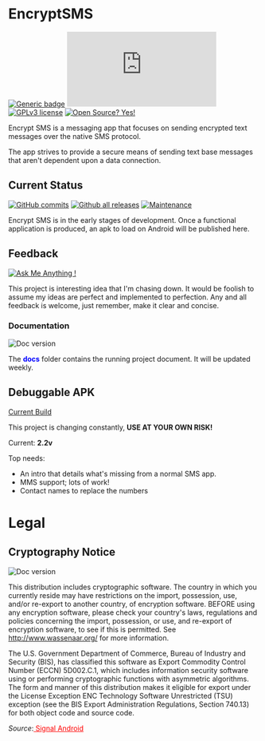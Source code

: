 # EncryptSMS
[![Generic badge](https://img.shields.io/badge/Made_with-Kotlin-<COLOR>.svg)](https://shields.io/) [![Only 32 Kb](https://badge-size.herokuapp.com/Naereen/StrapDown.js/master/strapdown.min.js)](https://github.com/Naereen/StrapDown.js/blob/master/strapdown.min.js) [![GPLv3 license](https://img.shields.io/badge/License-GPLv3-blue.svg)](http://perso.crans.org/besson/LICENSE.html) [![Open Source? Yes!](https://badgen.net/badge/Open%20Source%20%3F/Yes%21/blue?icon=github)](https://github.com/Naereen/badges/)

Encrypt SMS is a messaging app that focuses on sending encrypted text messages over the native
SMS protocol.

The app strives to provide a secure means of sending text base messages that aren't dependent
upon a data connection.

## Current Status

[![GitHub commits](https://img.shields.io/github/commits-since/Naereen/StrapDown.js/v1.0.0.svg)](https://GitHub.com/Naereen/StrapDown.js/commit/) [![Github all releases](https://img.shields.io/github/downloads/Naereen/StrapDown.js/total.svg)](https://GitHub.com/Naereen/StrapDown.js/releases/) [![Maintenance](https://img.shields.io/badge/Maintained%3F-yes-green.svg)](https://GitHub.com/Naereen/StrapDown.js/graphs/commit-activity)

Encrypt SMS is in the early stages of development. Once a functional application is produced,
an apk to load on Android will be published here.

## Feedback

[![Ask Me Anything !](https://img.shields.io/badge/Ask%20me-anything-1abc9c.svg)](https://GitHub.com/Naereen/ama)

This project is interesting idea that I'm chasing down. It would be foolish to assume my ideas are perfect and implemented to perfection. Any and all feedback is welcome, just remember, make it clear and concise.

### Documentation

![Doc version](https://img.shields.io/badge/doc.odt-v1.14-blueviolet)


The <span style="color:blue">**docs**</span> folder contains the running project document. It will be updated weekly.

## Debuggable APK

[Current Build](./docs/apk)

This project is changing constantly, **USE AT YOUR OWN RISK!**

Current: **2.2v**

Top needs:
* An intro that details what's missing from a normal SMS app.
* MMS support; lots of work!
* Contact names to replace the numbers

# Legal

## Cryptography Notice

![Doc version](https://img.shields.io/badge/Legal-NOTICE-critical)

This distribution includes cryptographic software. The country in which you currently reside may have restrictions on the import, possession, use, and/or re-export to another country, of encryption software. BEFORE using any encryption software, please check your country's laws, regulations and policies concerning the import, possession, or use, and re-export of encryption software, to see if this is permitted. See http://www.wassenaar.org/ for more information.

The U.S. Government Department of Commerce, Bureau of Industry and Security (BIS), has classified this software as Export Commodity Control Number (ECCN) 5D002.C.1, which includes information security software using or performing cryptographic functions with asymmetric algorithms. The form and manner of this distribution makes it eligible for export under the License Exception ENC Technology Software Unrestricted (TSU) exception (see the BIS Export Administration Regulations, Section 740.13) for both object code and source code.


*Source*:<a href="https://github.com/signalapp/libsignal-protocol-java" style="color:red"> Signal Android</a>

